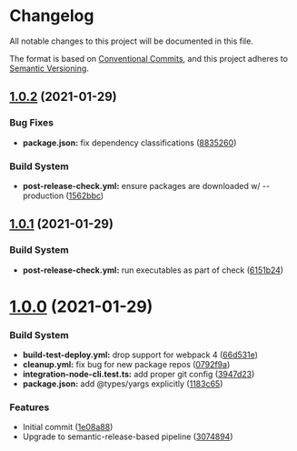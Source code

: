 # Changelog

All notable changes to this project will be documented in this file.

The format is based on [Conventional Commits][10], and this project adheres to
[Semantic Versioning][11].

## [1.0.2][12] (2021-01-29)

### Bug Fixes

- **package.json:** fix dependency classifications ([8835260][13])

### Build System

- **post-release-check.yml:** ensure packages are downloaded w/ --production
  ([1562bbc][14])

## [1.0.1][1] (2021-01-29)

### Build System

- **post-release-check.yml:** run executables as part of check ([6151b24][2])

# [1.0.0][3] (2021-01-29)

### Build System

- **build-test-deploy.yml:** drop support for webpack 4 ([66d531e][4])
- **cleanup.yml:** fix bug for new package repos ([0792f9a][5])
- **integration-node-cli.test.ts:** add proper git config ([3947d23][6])
- **package.json:** add @types/yargs explicitly ([1183c65][7])

### Features

- Initial commit ([1e08a88][8])
- Upgrade to semantic-release-based pipeline ([3074894][9])

[1]: https://github.com/Xunnamius/git-add-then-commit/compare/v1.0.0...v1.0.1
[2]:
  https://github.com/Xunnamius/git-add-then-commit/commit/6151b2452394e6c8bd9dee9c0c53706edeb6ce77
[3]:
  https://github.com/Xunnamius/git-add-then-commit/compare/1e08a889343fac542b4196a2d0b77fc7feb26a50...v1.0.0
[4]:
  https://github.com/Xunnamius/git-add-then-commit/commit/66d531e72db3cc2978fef77d643bd9c000101728
[5]:
  https://github.com/Xunnamius/git-add-then-commit/commit/0792f9a4e62cf816840fc67a53848bdc8e97a9c3
[6]:
  https://github.com/Xunnamius/git-add-then-commit/commit/3947d237b2562b8a78b06a98bc6e6d417356dc20
[7]:
  https://github.com/Xunnamius/git-add-then-commit/commit/1183c65a74fed20b2a7e71cbbd5f8577f7ec8b27
[8]:
  https://github.com/Xunnamius/git-add-then-commit/commit/1e08a889343fac542b4196a2d0b77fc7feb26a50
[9]:
  https://github.com/Xunnamius/git-add-then-commit/commit/307489496f94132a1d074374e6dc4d1bc57b0df6
[10]: https://conventionalcommits.org
[11]: https://semver.org
[12]: https://github.com/Xunnamius/git-add-then-commit/compare/v1.0.1...v1.0.2
[13]:
  https://github.com/Xunnamius/git-add-then-commit/commit/88352606b5b11b50da45b91eb521abbe0619d6ba
[14]:
  https://github.com/Xunnamius/git-add-then-commit/commit/1562bbc9cf6d921907128ea61988d3a19b1d853f
